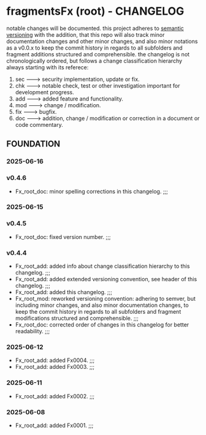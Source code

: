 # fragmentsFx (root) - CHANGELOG

notable changes will be documented. this project adheres to [semantic versioning](https://semver.org/spec/v2.0.0.html) with the addition, that this repo will also track minor documentation changes and other minor changes, and also minor notations as a v0.0.x to keep the commit history in regards to all subfolders and fragment additions structured and comprehensible. the changelog is not chronologically ordered, but follows a change classification hierarchy always starting with its referece:

1. sec ---> security implementation, update or fix.
2. chk ---> notable check, test or other investigation important for development progress.
3. add ---> added feature and functionality.
4. mod ---> change / modification.
5. fix ---> bugfix.
6. doc ---> addition, change / modification or correction in a document or code commentary.

## FOUNDATION

### 2025-06-16

### v0.4.6

- Fx_root_doc: minor spelling corrections in this changelog. ;;;

### 2025-06-15

### v0.4.5

- Fx_root_doc: fixed version number. ;;;

### v0.4.4

- Fx_root_add: added info about change classification hierarchy to this changelog. ;;;
- Fx_root_add: added extended versioning convention, see header of this changelog. ;;;
- Fx_root_add: added this changelog. ;;;
- Fx_root_mod: reworked versioning convention: adhering to semver, but including minor changes, and also minor documentation changes, to keep the commit history in regards to all subfolders and fragment modifications structured and comprehensible. ;;;
- Fx_root_doc: corrected order of changes in this changelog for better readability. ;;;

### 2025-06-12

- Fx_root_add: added Fx0004. ;;;
- Fx_root_add: added Fx0003. ;;;

### 2025-06-11

- Fx_root_add: added Fx0002. ;;;

### 2025-06-08

- Fx_root_add: added Fx0001. ;;;